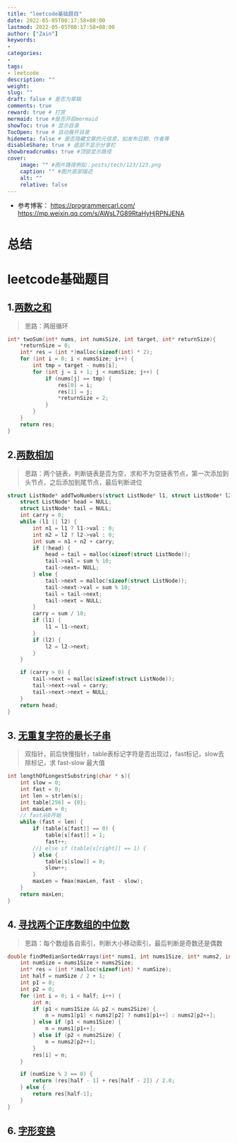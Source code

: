 ```yaml
---
title: "leetcode基础题目"
date: 2022-05-05T00:17:58+08:00
lastmod: 2022-05-05T00:17:58+08:00
author: ["Zain"]
keywords: 
- 
categories: 
- 
tags: 
- leetcode
description: ""
weight:
slug: ""
draft: false # 是否为草稿
comments: true
reward: true # 打赏
mermaid: true #是否开启mermaid
showToc: true # 显示目录
TocOpen: true # 自动展开目录
hidemeta: false # 是否隐藏文章的元信息，如发布日期、作者等
disableShare: true # 底部不显示分享栏
showbreadcrumbs: true #顶部显示路径
cover:
    image: "" #图片路径例如：posts/tech/123/123.png
    caption: "" #图片底部描述
    alt: ""
    relative: false
---
```


- 参考博客：
https://programmercarl.com/
https://mp.weixin.qq.com/s/AWsL7G89RtaHyHjRPNJENA


# 总结


# leetcode基础题目

## 1.[两数之和](https://leetcode.cn/problems/two-sum/)
> 思路：两层循环

```c
int* twoSum(int* nums, int numsSize, int target, int* returnSize){
    *returnSize = 0;
    int* res = (int *)malloc(sizeof(int) * 2);
    for (int i = 0; i < numsSize; i++) {
        int tmp = target - nums[i];
        for (int j = i + 1; j < numsSize; j++) {
            if (nums[j] == tmp) {
                res[0] = i;
                res[1] = j;
                *returnSize = 2;
            }
        }
    }
    return res;
}
```

## 2.[两数相加](https://leetcode.cn/problems/add-two-numbers/)
> 思路：两个链表，判断链表是否为空，求和不为空链表节点，第一次添加到头节点，之后添加到尾节点，最后判断进位

```c
struct ListNode* addTwoNumbers(struct ListNode* l1, struct ListNode* l2) {
    struct ListNode* head = NULL;
    struct ListNode* tail = NULL;
    int carry = 0;
    while (l1 || l2) {
        int n1 = l1 ? l1->val : 0;
        int n2 = l2 ? l2->val : 0;
        int sum = n1 + n2 + carry;
        if (!head) {
            head = tail = malloc(sizeof(struct ListNode));
            tail->val = sum % 10;
            tail->next= NULL;
        } else {
            tail->next = malloc(sizeof(struct ListNode));
            tail->next->val = sum % 10;
            tail = tail->next;
            tail->next = NULL;
        }
        carry = sum / 10;
        if (l1) {
            l1 = l1->next;
        }
        if (l2) {
            l2 = l2->next;
        }
    }

    if (carry > 0) {
        tail->next = malloc(sizeof(struct ListNode));
        tail->next->val = carry;
        tail->next->next = NULL;
    }
    return head;
}
```


## 3. [无重复字符的最长子串](https://leetcode.cn/problems/longest-substring-without-repeating-characters/)
> 双指针，前后快慢指针，table表标记字符是否出现过，fast标记，slow去除标记，求 fast-slow 最大值

```c
int lengthOfLongestSubstring(char * s){
    int slow = 0;
    int fast = 0;
    int len = strlen(s);
    int table[256] = {0};
    int maxLen = 0;
    // fast从0开始
    while (fast < len) {
        if (table[s[fast]] == 0) {
            table[s[fast]] = 1;
            fast++;
        //} else if (table[s[right]] == 1) {
        } else {
            table[s[slow]] = 0;
            slow++;
        }
        maxLen = fmax(maxLen, fast - slow);
    }
    return maxLen;
}

```

## 4. [寻找两个正序数组的中位数](https://leetcode.cn/problems/median-of-two-sorted-arrays/)

> 思路：每个数组各自索引，判断大小移动索引，最后判断是奇数还是偶数

```c
double findMedianSortedArrays(int* nums1, int nums1Size, int* nums2, int nums2Size){
    int numSize = nums1Size + nums2Size;
    int* res = (int *)malloc(sizeof(int) * numSize);
    int half = numSize / 2 + 1;
    int p1 = 0;
    int p2 = 0;
    for (int i = 0; i < half; i++) {
        int n;
        if (p1 < nums1Size && p2 < nums2Size) {
            n = nums1[p1] < nums2[p2] ? nums1[p1++] : nums2[p2++];
        } else if (p1 < nums1Size) {
            n = nums1[p1++];
        } else if (p2 < nums2Size) {
            n = nums2[p2++];
        }
        res[i] = n;
    }

    if (numSize % 2 == 0) {
        return (res[half - 1] + res[half - 2]) / 2.0;
    } else {
        return res[half-1];
    }
}
```

## 6. [字形变换](https://leetcode.cn/problems/zigzag-conversion/)

> 

```c


```











